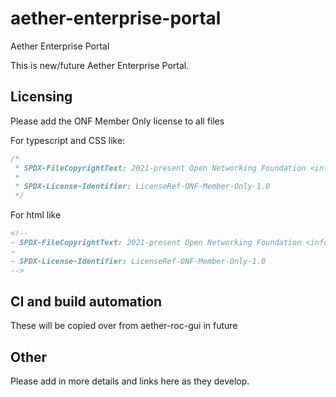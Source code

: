 # aether-enterprise-portal
Aether Enterprise Portal

This is new/future Aether Enterprise Portal.

## Licensing
Please add the ONF Member Only license to all files

For typescript and CSS like:
```typescript
/*
 * SPDX-FileCopyrightText: 2021-present Open Networking Foundation <info@opennetworking.org>
 *
 * SPDX-License-Identifier: LicenseRef-ONF-Member-Only-1.0
 */
```

For html like
```html
<!--
~ SPDX-FileCopyrightText: 2021-present Open Networking Foundation <info@opennetworking.org>
~
~ SPDX-License-Identifier: LicenseRef-ONF-Member-Only-1.0
-->
```

## CI and build automation
These will be copied over from aether-roc-gui in future

## Other
Please add in more details and links here as they develop.
